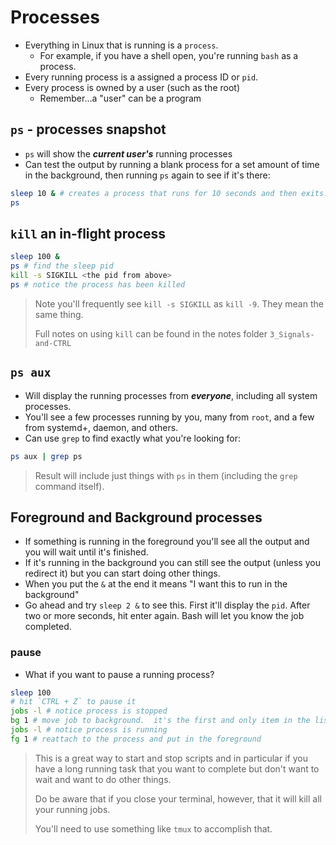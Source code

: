# Processes

- Everything in Linux that is running is a `process`.
  - For example, if you have a shell open, you're running `bash` as a process.
- Every running process is a assigned a process ID or `pid`.
- Every process is owned by a user (such as the root)
  - Remember...a "user" can be a program

## `ps` - processes snapshot

- `ps` will show the **_current user's_** running processes
- Can test the output by running a blank process for a set amount of time in the background, then running `ps` again to see if it's there:

```sh
sleep 10 & # creates a process that runs for 10 seconds and then exits. "&" means run in the background
ps
```

## `kill` an in-flight process

```sh
sleep 100 &
ps # find the sleep pid
kill -s SIGKILL <the pid from above>
ps # notice the process has been killed
```

> Note you'll frequently see `kill -s SIGKILL` as `kill -9`. They mean the same thing.
>
> Full notes on using `kill` can be found in the notes folder `3_Signals-and-CTRL`

## `ps aux`

- Will display the running processes from **_everyone_**, including all system processes.
- You'll see a few processes running by you, many from `root`, and a few from systemd+, daemon, and others.
- Can use `grep` to find exactly what you're looking for:

```sh
ps aux | grep ps
```

> Result will include just things with `ps` in them (including the `grep` command itself).

## Foreground and Background processes

- If something is running in the foreground you'll see all the output and you will wait until it's finished.
- If it's running in the background you can still see the output (unless you redirect it) but you can start doing other things.
- When you put the `&` at the end it means "I want this to run in the background"
- Go ahead and try `sleep 2 &` to see this. First it'll display the `pid`. After two or more seconds, hit enter again. Bash will let you know the job completed.

### pause

- What if you want to pause a running process?

```sh
sleep 100
# hit `CTRL + Z` to pause it
jobs -l # notice process is stopped
bg 1 # move job to background.  it's the first and only item in the list, the number refers to that
jobs -l # notice process is running
fg 1 # reattach to the process and put in the foreground
```

> This is a great way to start and stop scripts and in particular if you have a long running task that you want to complete but don't want to wait and want to do other things.
>
> Do be aware that if you close your terminal, however, that it will kill all your running jobs.
>
> You'll need to use something like `tmux` to accomplish that.
